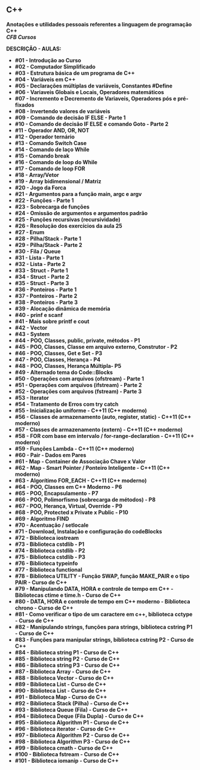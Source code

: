 **<strong>C++**
----
  **Anotações e utilidades pessoais referentes a linguagem de programação C++** <br/>
  *CFB Cursos*

**DESCRIÇÃO - AULAS:**

*  **#01 - Introdução ao Curso**
*  **#02 - Computador Simplificado**
*  **#03 - Estrutura básica de um programa de C++**
*  **#04 - Variáveis em C++**
*  **#05 - Declarações múltiplas de variáveis, Constantes #Define**
*  **#06 - Variaveis Globais e Locais, Operadores matemáticos**
*  **#07 - Incremento e Decremento de Variaveis, Operadores pós e pré-fixados**
*  **#08 - Invertendo valores de variáveis**
*  **#09 - Comando de decisão IF ELSE - Parte 1**
*  **#10 - Comando de decisão IF ELSE e comando Goto - Parte 2**
*  **#11 - Operador AND, OR, NOT**
*  **#12 - Operador ternário**
*  **#13 - Comando Switch Case**
*  **#14 - Comando de laço While**
*  **#15 - Comando break**
*  **#16 - Comando de loop do While**
*  **#17 - Comando de loop FOR**
*  **#18 - Array/Vetor**
*  **#19 - Array bidimensional / Matriz**
*  **#20 - Jogo da Forca**
*  **#21 - Argumentos para a função main, argc e argv**
*  **#22 - Funções - Parte 1**
*  **#23 - Sobrecarga de funções**
*  **#24 - Omissão de argumentos e argumentos padrão**
*  **#25 - Funções recursivas (recursividade)**
*  **#26 - Resolução dos exercícios da aula 25**
*  **#27 - Enum**
*  **#28 - Pilha/Stack - Parte 1**
*  **#29 - Pilha/Stack - Parte 2**
*  **#30 - Fila / Queue**
*  **#31 - Lista - Parte 1**
*  **#32 - Lista - Parte 2**
*  **#33 - Struct - Parte 1**
*  **#34 - Struct - Parte 2**
*  **#35 - Struct - Parte 3**
*  **#36 - Ponteiros - Parte 1**
*  **#37 - Ponteiros - Parte 2**
*  **#38 - Ponteiros - Parte 3**
*  **#39 - Alocação dinâmica de memória**
*  **#40 - prinf e scanf**
*  **#41 - Mais sobre printf e cout**
*  **#42 - Vector**
*  **#43 - System**
*  **#44 - POO, Classes, public, private, métodos - P1**
*  **#45 - POO, Classes, Classe em arquivo externo, Construtor - P2**
*  **#46 - POO, Classes, Get e Set - P3**
*  **#47 - POO, Classes, Herança - P4**
*  **#48 - POO, Classes, Herança Múltipla- P5**
*  **#49 - Alternado tema do Code::Blocks**
*  **#50 - Operações com arquivos (ofstream) - Parte 1**
*  **#51 - Operações com arquivos (ifstream) - Parte 2**
*  **#52 - Operações com arquivos (fstream) - Parte 3**
*  **#53 - Iterator**
*  **#54 - Tratamento de Erros com try catch**
*  **#55 - Inicialização uniforme - C++11 (C++ moderno)**
*  **#56 - Classes de armazenamento (auto, register, static) - C++11 (C++ moderno)**
*  **#57 - Classes de armazenamento (extern) - C++11 (C++ moderno)**
*  **#58 - FOR com base em intervalo / for-range-declaration - C++11 (C++ moderno)**
*  **#59 - Funções Lambda - C++11 (C++ moderno)**
*  **#60 - Pair - Dados em Pares**
*  **#61 - Map - Container de Associação Chave x Valor**
*  **#62 - Map - Smart Pointer / Ponteiro Inteligente - C++11 (C++ moderno)**
*  **#63 - Algorítimo FOR_EACH - C++11 (C++ moderno)**
*  **#64 - POO, Classes em C++ Moderno - P6**
*  **#65 - POO, Encapsulamento - P7**
*  **#66 - POO, Polimorfismo (sobrecarga de métodos) - P8**
*  **#67 - POO, Herança, Virtual, Override - P9**
*  **#68 - POO, Protected x Private x Public - P10**
*  **#69 - Algoritmo FIND**
*  **#70 - Acentuação / setlocale**
*  **#71 - Download, Instalação e configuração do codeBlocks**
*  **#72 - Biblioteca iostream**
*  **#73 - Biblioteca cstdlib - P1**
*  **#74 - Biblioteca cstdlib - P2**
*  **#75 - Biblioteca cstdlib - P3**
*  **#76 - Biblioteca typeinfo**
*  **#77 - Biblioteca functional**
*  **#78 - Biblioteca UTILITY - Função SWAP, função MAKE_PAIR e o tipo PAIR - Curso de C++**
*  **#79 - Manipulando DATA, HORA e controle de tempo em C++ - Bibliotecas ctime e time.h - Curso de C++**
*  **#80 - DATA, HORA e controle de tempo em C++ moderno - Biblioteca chrono - Curso de C++**
*  **#81 - Como verificar o tipo de um caractere em c++, biblioteca cctype - Curso de C++**
*  **#82 - Manipulando strings, funções para strings, biblioteca cstring P1 - Curso de C++**
*  **#83 - Funções para manipular strings, biblioteca cstring P2 - Curso de C++**
*  **#84 - Biblioteca string P1 - Curso de C++**
*  **#85 - Biblioteca string P2 - Curso de C++**
*  **#86 - Biblioteca string P3 - Curso de C++**
*  **#87 - Biblioteca Array - Curso de C++**
*  **#88 - Biblioteca Vector - Curso de C++**
*  **#89 - Biblioteca List - Curso de C++**
*  **#90 - Biblioteca List - Curso de C++**
*  **#91 - Biblioteca Map - Curso de C++**
*  **#92 - Biblioteca Stack (Pilha) - Curso de C++**
*  **#93 - Biblioteca Queue (Fila) - Curso de C++**
*  **#94 - Biblioteca Deque (Fila Dupla) - Curso de C++**
*  **#95 - Biblioteca Algorithm P1 - Curso de C++**
*  **#96 - Biblioteca iterator - Curso de C++**
*  **#97 - Biblioteca Algorithm P2 - Curso de C++**
*  **#98 - Biblioteca Algorithm P3 - Curso de C++**
*  **#99 - Biblioteca cmath - Curso de C++**
*  **#100 - Biblioteca fstream - Curso de C++**
*  **#101 - Biblioteca iomanip - Curso de C++**





